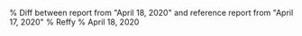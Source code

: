 % Diff between report from "April 18, 2020" and reference report from "April 17, 2020"
% Reffy
% April 18, 2020

